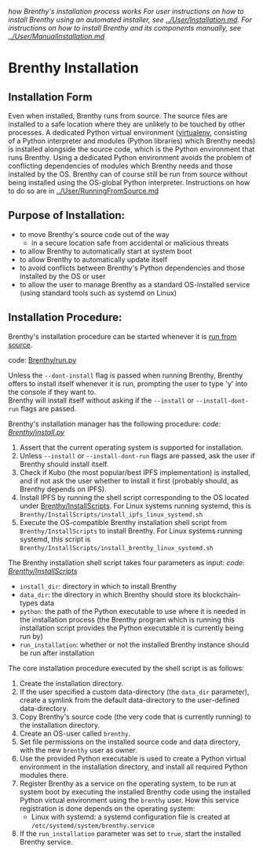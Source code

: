 _how Brenthy's installation process works_
_For user instructions on how to install Brenthy using an automated installer, see [../User/Installation.md](/Documentation/Brenthy/User/InstallingBrenthy.md)._
_For instructions on how to install Brenthy and its components manually, see [../User/ManualInstallation.md](../User/ManualInstallation.md)_

# Brenthy Installation

## Installation Form
Even when installed, Brenthy runs from source.
The source files are installed to a safe location where they are unlikely to be touched by other processes.
A dedicated Python virtual environment ([virtualenv](https://virtualenv.pypa.io/), consisting of a Python interpreter and modules (Python libraries) which Brenthy needs) is installed alongside the source code, which is the Python environment that runs Brenthy.
Using a dedicated Python environment avoids the problem of conflicting dependencies of modules which Brenthy needs and those installed by the OS.
Brenthy can of course still be run from source without being installed using the OS-global Python interpreter.
Instructions on how to do so are in [../User/RunningFromSource.md](../User/RunningFromSource.md)

## Purpose of Installation:
- to move Brenthy's source code out of the way
    - in a secure location safe from accidental or malicious threats
- to allow Brenthy to automatically start at system boot
- to allow Brenthy to automatically update itself
- to avoid conflicts between Brenthy's Python dependencies and those installed by the OS or user
- to allow the user to manage Brenthy as a standard OS-installed service (using standard tools such as systemd on Linux)

## Installation Procedure:
Brenthy's installation procedure can be started whenever it is [run from source](../User/RunningFromSource.md).

code: [Brenthy/run.py](/Brenthy/run.py)

Unless the `--dont-install` flag is passed when running Brenthy, Brenthy offers to install itself whenever it is run, prompting the user to type 'y' into the console if they want to.  
Brenthy will install itself without asking if the `--install` or `--install-dont-run` flags are passed.


Brenthy's installation manager has the following procedure:
_code: [Brenthy/install.py](/Brenthy/install.py)_
1. Assert that the current operating system is supported for installation.
2. Unless `--install` or `--install-dont-run` flags are passed, ask the user if Brenthy should install itself.
3. Check if Kubo (the most popular/best IPFS implementation) is installed, and if not ask the user whether to install it first (probably should, as Brenthy depends on IPFS).
4. Install IPFS by running the shell script corresponding to the OS located under [Brenthy/InstallScripts](/Brenthy/InstallScripts). For Linux systems running systemd, this is `Brenthy/InstallScripts/install_ipfs_linux_systemd.sh`
5. Execute the OS-compatible Brenthy installation shell script from `Brenthy/InstallScripts` to install Brenthy. For Linux systems running systemd, this script is `Brenthy/InstallScripts/install_brenthy_linux_systemd.sh`

The Brenthy installation shell script takes four parameters as input:
_code: [Brenthy/InstallScripts](/Brenthy/InstallScripts)_
  - `install_dir`: directory in which to install Brenthy
  - `data_dir`: the directory in which Brenthy should store its blockchain-types data
  - `python`: the path of the Python executable to use where it is needed in the installation process (the Brenthy program which is running this installation script provides the Python executable it is currently being run by)
  - `run_installation`: whether or not the installed Brenthy instance should be run after installation

The core installation procedure executed by the shell script is as follows:
1. Create the installation directory.
2. If the user specified a custom data-directory (the `data_dir` parameter), create a symlink from the default data-directory to the user-defined data-directory.
3. Copy Brenthy's source code (the very code that is currently running) to the installation directory.
4. Create an OS-user called `brenthy`.
5. Set file permissions on the installed source code and data directory, with the new `brenthy` user as owner.
6. Use the provided Python executable is used to create a Python virtual environment in the installation directory, and install all required Python modules there.
7. Register Brenthy as a service on the operating system, to be run at system boot by executing the installed Brenthy code using the installed Python virtual environment using the `brenthy` user. How this service registration is done depends on the operating system:
	- Linux with systemd: a systemd configuration file is created at `/etc/systemd/system/brenthy.service`
8. If the `run_installation` parameter was set to `true`, start the installed Brenthy service.
